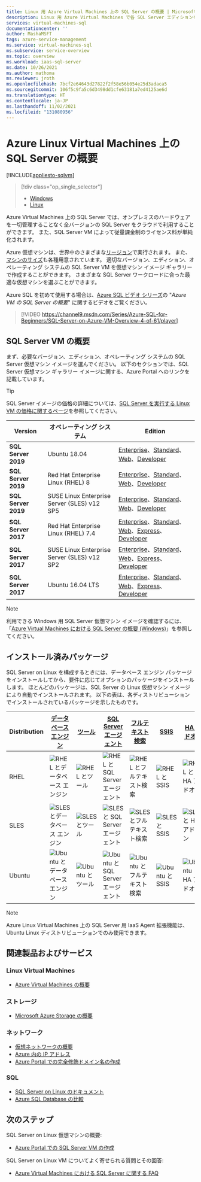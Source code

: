 ```yaml
---
title: Linux 用 Azure Virtual Machines 上の SQL Server の概要 | Microsoft Docs
description: Linux 用 Azure Virtual Machines で各 SQL Server エディションを実行する方法について説明します。 すべての Linux SQL Server VM イメージと関連コンテンツへのダイレクト リンクが記載されています。
services: virtual-machines-sql
documentationcenter: ''
author: MashaMSFT
tags: azure-service-management
ms.service: virtual-machines-sql
ms.subservice: service-overview
ms.topic: overview
ms.workload: iaas-sql-server
ms.date: 10/26/2021
ms.author: mathoma
ms.reviewer: jroth
ms.openlocfilehash: 7bcf2e64643d27822f2f58e56b054e25d3adaca5
ms.sourcegitcommit: 106f5c9fa5c6d3498dd1cfe63181a7ed4125ae6d
ms.translationtype: HT
ms.contentlocale: ja-JP
ms.lasthandoff: 11/02/2021
ms.locfileid: "131080956"
---
```

# <a name="overview-of-sql-server-on-linux-azure-virtual-machines"></a>Azure Linux Virtual Machines 上の SQL Server の概要
[!INCLUDE[appliesto-sqlvm](../../includes/appliesto-sqlvm.md)]

> [!div class="op_single_selector"]
> * [Windows](../windows/sql-server-on-azure-vm-iaas-what-is-overview.md)
> * [Linux](sql-server-on-linux-vm-what-is-iaas-overview.md)

Azure Virtual Machines 上の SQL Server では、オンプレミスのハードウェアを一切管理することなく全バージョンの SQL Server をクラウドで利用することができます。 また、SQL Server VM によって従量課金制のライセンス料が単純化されます。

Azure 仮想マシンは、世界中のさまざまな[リージョン](https://azure.microsoft.com/regions/)で実行されます。 また、[マシンのサイズ](../../../virtual-machines/sizes.md)も各種用意されています。 適切なバージョン、エディション、オペレーティング システムの SQL Server VM を仮想マシン イメージ ギャラリーで作成することができます。 さまざまな SQL Server ワークロードに合った最適な仮想マシンを選ぶことができます。 

Azure SQL を初めて使用する場合は、[Azure SQL ビデオ シリーズ](https://channel9.msdn.com/Series/Azure-SQL-for-Beginners?WT.mc_id=azuresql4beg_azuresql-ch9-niner)の "*Azure VM の SQL Server の概要*" に関するビデオをご覧ください。
> [!VIDEO https://channel9.msdn.com/Series/Azure-SQL-for-Beginners/SQL-Server-on-Azure-VM-Overview-4-of-61/player]

## <a name="get-started-with-sql-server-vms"></a><a id="create"></a> SQL Server VM の概要

まず、必要なバージョン、エディション、オペレーティング システムの SQL Server 仮想マシン イメージを選んでください。 以下のセクションでは、SQL Server 仮想マシン ギャラリー イメージに関する、Azure Portal へのリンクを記載しています。

> [!TIP]
> SQL Server イメージの価格の詳細については、[SQL Server を実行する Linux VM の価格に関するページ](https://azure.microsoft.com/pricing/details/virtual-machines/linux/)を参照してください。

| Version | オペレーティング システム | Edition |
| --- | --- | --- |
| **SQL Server 2019** | Ubuntu 18.04 | [Enterprise](https://ms.portal.azure.com/#create/microsoftsqlserver.sql2019-ubuntu1804enterprise-ARM)、[Standard](https://ms.portal.azure.com/#create/microsoftsqlserver.sql2019-ubuntu1804standard-ARM)、[Web](https://ms.portal.azure.com/#create/microsoftsqlserver.sql2019-ubuntu1804web-ARM)、[Developer](https://ms.portal.azure.com/#create/microsoftsqlserver.sql2019-ubuntu1804sqldev-ARM) | 
| **SQL Server 2019** | Red Hat Enterprise Linux (RHEL) 8 | [Enterprise](https://ms.portal.azure.com/#create/microsoftsqlserver.sql2019-rhel8enterprise-ARM)、[Standard](https://ms.portal.azure.com/#create/microsoftsqlserver.sql2019-rhel8standard-ARM)、[Web](https://ms.portal.azure.com/#create/microsoftsqlserver.sql2019-rhel8web-ARM)、[Developer](https://ms.portal.azure.com/#create/microsoftsqlserver.sql2019-rhel8sqldev-ARM)|
| **SQL Server 2019** | SUSE Linux Enterprise Server (SLES) v12 SP5 | [Enterprise](https://ms.portal.azure.com/#create/microsoftsqlserver.sql2019-sles12sp5enterprise-ARM)、[Standard](https://ms.portal.azure.com/#create/microsoftsqlserver.sql2019-sles12sp5standard-ARM)、[Web](https://ms.portal.azure.com/#create/microsoftsqlserver.sql2019-sles12sp5web-ARM)、[Developer](https://ms.portal.azure.com/#create/microsoftsqlserver.sql2019-sles12sp5sqldev-ARM)|
| **SQL Server 2017** | Red Hat Enterprise Linux (RHEL) 7.4 |[Enterprise](https://portal.azure.com/#create/Microsoft.SQLServer2017EnterpriseonRedHatEnterpriseLinux74)、[Standard](https://portal.azure.com/#create/Microsoft.SQLServer2017StandardonRedHatEnterpriseLinux74)、[Web](https://portal.azure.com/#create/Microsoft.SQLServer2017WebonRedHatEnterpriseLinux74)、[Express](https://portal.azure.com/#create/Microsoft.FreeSQLServerLicenseSQLServer2017ExpressonRedHatEnterpriseLinux74)、[Developer](https://portal.azure.com/#create/Microsoft.FreeSQLServerLicenseSQLServer2017DeveloperonRedHatEnterpriseLinux74) |
| **SQL Server 2017** | SUSE Linux Enterprise Server (SLES) v12 SP2 |[Enterprise](https://portal.azure.com/#create/Microsoft.SQLServer2017EnterpriseonSLES12SP2)、[Standard](https://portal.azure.com/#create/Microsoft.SQLServer2017StandardonSLES12SP2)、[Web](https://portal.azure.com/#create/Microsoft.SQLServer2017WebonSLES12SP2)、[Express](https://portal.azure.com/#create/Microsoft.FreeSQLServerLicenseSQLServer2017ExpressonSLES12SP2)、[Developer](https://portal.azure.com/#create/Microsoft.FreeSQLServerLicenseSQLServer2017DeveloperonSLES12SP2) |
| **SQL Server 2017** | Ubuntu 16.04 LTS |[Enterprise](https://portal.azure.com/#create/Microsoft.SQLServer2017EnterpriseonUbuntuServer1604LTS)、[Standard](https://portal.azure.com/#create/Microsoft.SQLServer2017StandardonUbuntuServer1604LTS)、[Web](https://portal.azure.com/#create/Microsoft.SQLServer2017WebonUbuntuServer1604LTS)、[Express](https://portal.azure.com/#create/Microsoft.FreeSQLServerLicenseSQLServer2017ExpressonUbuntuServer1604LTS)、[Developer](https://portal.azure.com/#create/Microsoft.FreeSQLServerLicenseSQLServer2017DeveloperonUbuntuServer1604LTS) |

> [!NOTE]
> 利用できる Windows 用 SQL Server 仮想マシン イメージを確認するには、「[Azure Virtual Machines における SQL Server の概要 (Windows)](../windows/sql-server-on-azure-vm-iaas-what-is-overview.md)」を参照してください。

## <a name="installed-packages"></a><a id="packages"></a> インストール済みパッケージ

SQL Server on Linux を構成するときには、データベース エンジン パッケージをインストールしてから、要件に応じてオプションのパッケージをインストールします。 ほとんどのパッケージは、SQL Server の Linux 仮想マシン イメージにより自動でインストールされます。 以下の表は、各ディストリビューションでインストールされているパッケージを示したものです。

| Distribution | [データベース エンジン](/sql/linux/sql-server-linux-setup) | [ツール](/sql/linux/sql-server-linux-setup-tools) | [SQL Server エージェント](/sql/linux/sql-server-linux-setup-sql-agent) | [フルテキスト検索](/sql/linux/sql-server-linux-setup-full-text-search) | [SSIS](/sql/linux/sql-server-linux-setup-ssis) | [HA アドオン](/sql/linux/sql-server-linux-business-continuity-dr) |
|---|---|---|---|---|---|---|
| RHEL | ![RHEL とデータベース エンジン](./media/sql-server-on-linux-vm-what-is-iaas-overview/yes.png) | ![RHEL とツール](./media/sql-server-on-linux-vm-what-is-iaas-overview/yes.png) | ![RHEL と SQL Server エージェント](./media/sql-server-on-linux-vm-what-is-iaas-overview/yes.png) | ![RHEL とフルテキスト検索](./media/sql-server-on-linux-vm-what-is-iaas-overview/yes.png) | ![RHEL と SSIS](./media/sql-server-on-linux-vm-what-is-iaas-overview/yes.png) | ![RHEL と HA アドオン](./media/sql-server-on-linux-vm-what-is-iaas-overview/yes.png) |
| SLES | ![SLES とデータベース エンジン](./media/sql-server-on-linux-vm-what-is-iaas-overview/yes.png) | ![SLES とツール](./media/sql-server-on-linux-vm-what-is-iaas-overview/yes.png) | ![SLES と SQL Server エージェント](./media/sql-server-on-linux-vm-what-is-iaas-overview/yes.png) | ![SLES とフルテキスト検索](./media/sql-server-on-linux-vm-what-is-iaas-overview/yes.png) | ![SLES と SSIS](./media/sql-server-on-linux-vm-what-is-iaas-overview/no.png) | ![SLES と HA アドオン](./media/sql-server-on-linux-vm-what-is-iaas-overview/yes.png)|
| Ubuntu | ![Ubuntu とデータベース エンジン](./media/sql-server-on-linux-vm-what-is-iaas-overview/yes.png) | ![Ubuntu とツール](./media/sql-server-on-linux-vm-what-is-iaas-overview/yes.png) | ![Ubuntu と SQL Server エージェント](./media/sql-server-on-linux-vm-what-is-iaas-overview/yes.png) | ![Ubuntu とフルテキスト検索](./media/sql-server-on-linux-vm-what-is-iaas-overview/yes.png) | ![Ubuntu と SSIS](./media/sql-server-on-linux-vm-what-is-iaas-overview/yes.png) | ![Ubuntu と HA アドオン](./media/sql-server-on-linux-vm-what-is-iaas-overview/yes.png) |


> [!NOTE]
> Azure Linux Virtual Machines 上の SQL Server 用 IaaS Agent 拡張機能は、Ubuntu Linux ディストリビューションでのみ使用できます。

## <a name="related-products-and-services"></a>関連製品およびサービス

### <a name="linux-virtual-machines"></a>Linux Virtual Machines

* [Azure Virtual Machines の概要](../../../virtual-machines/linux/overview.md)

### <a name="storage"></a>ストレージ

* [Microsoft Azure Storage の概要](../../../storage/common/storage-introduction.md)

### <a name="networking"></a>ネットワーク

* [仮想ネットワークの概要](../../../virtual-network/virtual-networks-overview.md)
* [Azure 内の IP アドレス](../../../virtual-network/ip-services/public-ip-addresses.md)
* [Azure Portal での完全修飾ドメイン名の作成](../../../virtual-machines/create-fqdn.md)

### <a name="sql"></a>SQL

* [SQL Server on Linux のドキュメント](/sql/linux)
* [Azure SQL Database の比較](../../azure-sql-iaas-vs-paas-what-is-overview.md)

## <a name="next-steps"></a>次のステップ

SQL Server on Linux 仮想マシンの概要:

* [Azure Portal での SQL Server VM の作成](sql-vm-create-portal-quickstart.md)

SQL Server on Linux VM についてよく寄せられる質問とその回答:

* [Azure Virtual Machines における SQL Server に関する FAQ](frequently-asked-questions-faq.yml)